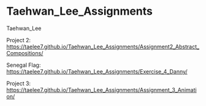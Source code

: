 # Taehwan_Lee_Assignments
Taehwan_Lee

Project 2: https://taelee7.github.io/Taehwan_Lee_Assignments/Assignment2_Abstract_Compositions/

Senegal Flag: https://taelee7.github.io/Taehwan_Lee_Assignments/Exercise_4_Danny/

Project 3:  https://taelee7.github.io/Taehwan_Lee_Assignments/Assignment_3_Animation/
